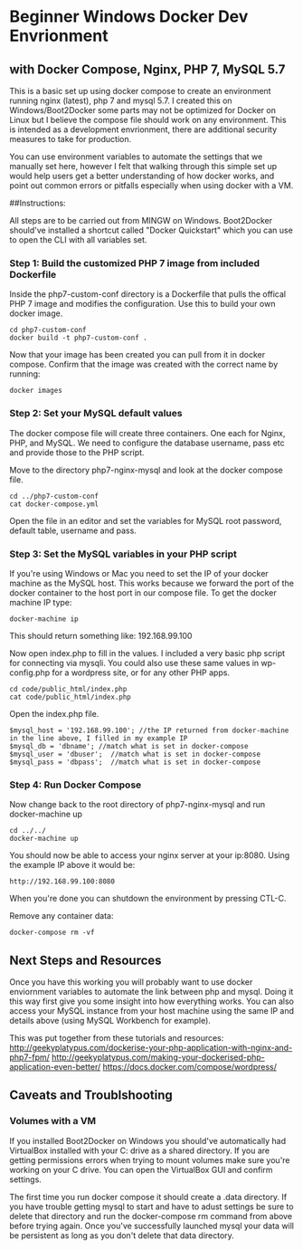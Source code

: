 # Beginner Windows Docker Dev Envrionment
## with Docker Compose, Nginx, PHP 7, MySQL 5.7

This is a basic set up using docker compose to create an environment running nginx (latest), php 7 and mysql 5.7. I created this on Windows/Boot2Docker some parts may not be optimized for Docker on Linux but I believe the compose file should work on any environment. This is intended as a development envrionment, there are additional security measures to take for production.

You can use environment variables to automate the settings that we manually set here, however I felt that walking through this simple set up would help users get a better understanding of how docker works, and point out common errors or pitfalls especially when using docker with a VM.


##Instructions:

All steps are to be carried out from MINGW on Windows. Boot2Docker should've installed a shortcut called "Docker Quickstart" which you can use to open the CLI with all variables set.

### Step 1: Build the customized PHP 7 image from included Dockerfile

Inside the php7-custom-conf directory is a Dockerfile that pulls the offical PHP 7 image and modifies the configuration. Use this to build your own docker image.

```
cd php7-custom-conf
docker build -t php7-custom-conf .
```
Now that your image has been created you can pull from it in docker compose. Confirm that the image was created with the correct name by running:

```
docker images
```

### Step 2: Set your MySQL default values

The docker compose file will create three containers. One each for Nginx, PHP, and MySQL. We need to configure the database username, pass etc and provide those to the PHP script. 

Move to the directory php7-nginx-mysql and look at the docker compose file.

```
cd ../php7-custom-conf
cat docker-compose.yml
```

Open the file in an editor and set the variables for MySQL root password, default table, username and pass.

### Step 3: Set the MySQL variables in your PHP script

If you're using Windows or Mac you need to set the IP of your docker machine as the MySQL host. This works because we forward the port of the docker container to the host port in our compose file. To get the docker machine IP type:

```
docker-machine ip
```

This should return something like: 192.168.99.100

Now open index.php to fill in the values. I included a very basic php script for connecting via mysqli. You could also use these same values in wp-config.php for a wordpress site, or for any other PHP apps.

```
cd code/public_html/index.php
cat code/public_html/index.php
```

Open the index.php file.

```
$mysql_host = '192.168.99.100'; //the IP returned from docker-machine in the line above, I filled in my example IP
$mysql_db = 'dbname'; //match what is set in docker-compose
$mysql_user = 'dbuser';  //match what is set in docker-compose
$mysql_pass = 'dbpass';  //match what is set in docker-compose
```

### Step 4: Run Docker Compose

Now change back to the root directory of php7-nginx-mysql and run docker-machine up

```
cd ../../
docker-machine up
```

You should now be able to access your nginx server at your ip:8080. Using the example IP above it would be:

```
http://192.168.99.100:8080
```

When you're done you can shutdown the environment by pressing CTL-C.

Remove any container data:

```
docker-compose rm -vf
```

## Next Steps and Resources
Once you have this working you will probably want to use docker enviornment variables to automate the link between php and mysql. Doing it this way first give you some insight into how everything works. You can also access your MySQL instance from your host machine using the same IP and details above (using MySQL Workbench for example).

This was put together from these tutorials and resources:
http://geekyplatypus.com/dockerise-your-php-application-with-nginx-and-php7-fpm/
http://geekyplatypus.com/making-your-dockerised-php-application-even-better/
https://docs.docker.com/compose/wordpress/

## Caveats and Troublshooting

### Volumes with a VM
If you installed Boot2Docker on Windows you should've automatically had VirtualBox installed with your C: drive as a shared directory. If you are getting permissions errors when trying to mount volumes make sure you're working on your C drive. You can open the VirtualBox GUI and confirm settings.

The first time you run docker compose it should create a .data directory. If you have trouble getting mysql to start and have to adust settings be sure to delete that directory and run the docker-compose rm command from above before trying again. Once you've successfully launched mysql your data will be persistent as long as you don't delete that data directory.